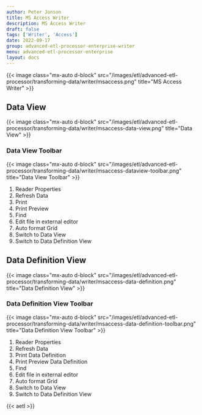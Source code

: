 ```yaml
---
author: Peter Jonson
title: MS Access Writer
description: MS Access Writer
draft: false
tags: ['Writer', 'Access']
date: 2022-09-17
group: advanced-etl-processor-enterprise-writer
menu: advanced-etl-processor-enterprise
layout: docs
---
```


{{< image class="mx-auto d-block"  src="/images/etl/advanced-etl-processor/transforming-data/writer/msaccess.png" title="MS Access Writer" >}}

## Data View

{{< image class="mx-auto d-block"  src="/images/etl/advanced-etl-processor/transforming-data/writer/msaccess-data-view.png" title="Data View" >}}

### Data View Toolbar

{{< image class="mx-auto d-block"  src="/images/etl/advanced-etl-processor/transforming-data/writer/msaccess-dataview-toolbar.png" title="Data View Toolbar" >}}

1. Reader Properties
1. Refresh Data
1. Print
1. Print Preview
1. Find
1. Edit file in external editor
1. Auto format Grid
1. Switch to Data View
1. Switch to Data Definition View

## Data Definition View

{{< image class="mx-auto d-block"  src="/images/etl/advanced-etl-processor/transforming-data/writer/msaccess-data-definition.png" title="Data Definition View" >}}

### Data Definition View Toolbar

{{< image class="mx-auto d-block"  src="/images/etl/advanced-etl-processor/transforming-data/writer/msaccess-data-definition-toolbar.png" title="Data Definition View Toolbar" >}}

1. Reader Properties
1. Refresh Data
1. Print Data Definition
1. Print Preview Data Definition
1. Find
1. Edit file in external editor
1. Auto format Grid
1. Switch to Data View
1. Switch to Data Definition View

{{< aetl >}}
